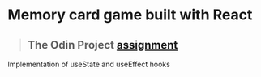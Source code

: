 # Memory card game built with React

> ## The Odin Project [assignment](https://www.theodinproject.com/lessons/node-path-javascript-memory-card)

Implementation of useState and useEffect hooks